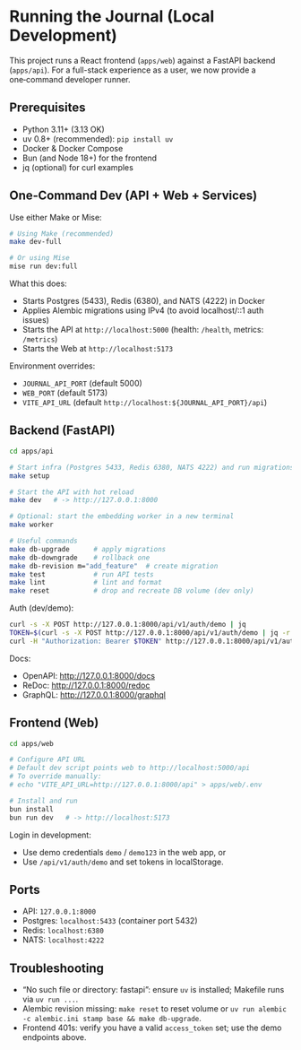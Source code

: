# Running the Journal (Local Development)

This project runs a React frontend (`apps/web`) against a FastAPI backend (`apps/api`). For a full-stack experience as a user, we now provide a one‑command developer runner.

## Prerequisites

- Python 3.11+ (3.13 OK)
- uv 0.8+ (recommended): `pip install uv`
- Docker & Docker Compose
- Bun (and Node 18+) for the frontend
- jq (optional) for curl examples

## One‑Command Dev (API + Web + Services)

Use either Make or Mise:

```bash
# Using Make (recommended)
make dev-full

# Or using Mise
mise run dev:full
```

What this does:
- Starts Postgres (5433), Redis (6380), and NATS (4222) in Docker
- Applies Alembic migrations using IPv4 (to avoid localhost/::1 auth issues)
- Starts the API at `http://localhost:5000` (health: `/health`, metrics: `/metrics`)
- Starts the Web at `http://localhost:5173`

Environment overrides:
- `JOURNAL_API_PORT` (default 5000)
- `WEB_PORT` (default 5173)
- `VITE_API_URL` (default `http://localhost:${JOURNAL_API_PORT}/api`)


## Backend (FastAPI)

```bash
cd apps/api

# Start infra (Postgres 5433, Redis 6380, NATS 4222) and run migrations
make setup

# Start the API with hot reload
make dev   # -> http://127.0.0.1:8000

# Optional: start the embedding worker in a new terminal
make worker

# Useful commands
make db-upgrade      # apply migrations
make db-downgrade    # rollback one
make db-revision m="add_feature"  # create migration
make test            # run API tests
make lint            # lint and format
make reset           # drop and recreate DB volume (dev only)
```

Auth (dev/demo):
```bash
curl -s -X POST http://127.0.0.1:8000/api/v1/auth/demo | jq
TOKEN=$(curl -s -X POST http://127.0.0.1:8000/api/v1/auth/demo | jq -r .access_token)
curl -H "Authorization: Bearer $TOKEN" http://127.0.0.1:8000/api/v1/auth/me | jq
```

Docs:
- OpenAPI: http://127.0.0.1:8000/docs
- ReDoc: http://127.0.0.1:8000/redoc
- GraphQL: http://127.0.0.1:8000/graphql

## Frontend (Web)

```bash
cd apps/web

# Configure API URL
# Default dev script points web to http://localhost:5000/api
# To override manually:
# echo "VITE_API_URL=http://127.0.0.1:8000/api" > apps/web/.env

# Install and run
bun install
bun run dev   # -> http://localhost:5173
```

Login in development:
- Use demo credentials `demo` / `demo123` in the web app, or
- Use `/api/v1/auth/demo` and set tokens in localStorage.

## Ports

- API: `127.0.0.1:8000`
- Postgres: `localhost:5433` (container port 5432)
- Redis: `localhost:6380`
- NATS: `localhost:4222`

## Troubleshooting

- “No such file or directory: fastapi”: ensure `uv` is installed; Makefile runs via `uv run ...`.
- Alembic revision missing: `make reset` to reset volume or `uv run alembic -c alembic.ini stamp base && make db-upgrade`.
- Frontend 401s: verify you have a valid `access_token` set; use the demo endpoints above.

